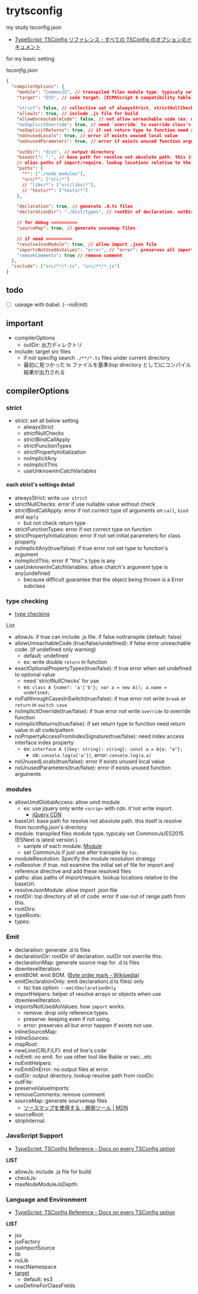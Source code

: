 # trytsconfig

my study tsconfig.json

- [TypeScript: TSConfig リファレンス \- すべての TSConfig のオプションのドキュメント](https://www.typescriptlang.org/ja/tsconfig)

for my basic setting

_tsconfig.json_

```json
{
  "compilerOptions": {
    "module": "CommonJS", // transpiled files module type. typicaly set CommonJs/ES2015. (ESNext is latest version)
    "target": "ES5", // code target. [ECMAScript 6 compatibility table](http://kangax.github.io/compat-table/es6/)

    "strict": false, // collective set of alwaysStrict, strictNullChecks, strictBindCallApply, strictFunctionTypes, strictPropertyInitialization, noImplicitAny, noImplicitThis, useUnknownInCatchVariables
    "allowJs": true, // include .js file for build
    "allowUnreachableCode": false, // not allow unreachable code (ex: double return)
    "noImplicitOverride": true, // need `override` to override class's function
    "noImplicitReturns": true, // if set return type to function need return value in all code/pattern.
    "noUnusedLocals": true, // error if exists unused local value
    "noUnusedParameters": true, // error if exists unused function arguments

    "outDir": "dist", // output directory
    "baseUrl": ".", // base path for resolve not absolute path. this itself is resolve from tsconfig.json's directory
    // alias paths of import/require. lookup locations relative to the baseUrl.
    "paths": {
      "*": ["./node_modules"],
      "src/*": ["src/*"]
      // "libs/*": ["src/libs/*"],
      // "tests/*": ["tests/*"]
    },

    "declaration": true, // generate .d.ts files
    "declarationDir": "./dist/types", // rootDir of declaration. outDir not overrite this.

    // for debug ==========
    "sourceMap": true, // generate sousemap files

    // if need ==========
    "resolveJsonModule": true, // allow import .json file
    "importsNotUsedAsValues": "error", // "error": preserves all import scripts. but error happen if exists not use.
    "removeComments": true // remove comment
  },
  "include": ["src/**/*.ts", "src/**/*.js"]
}
```

## todo

- [ ] useage with babel. (--noEmit)

## important

- compilerOptions
  - outDir: 出力ディレクトリ
- include: target src files
  - if not specifig search `./**/*.ts` files under current directory
  - 最初に見つかった ts ファイルを基準(top directory として)にコンパイル結果が出力される

## compilerOptions

### strict

- strict: set all below setting
  - alwaysStrict
  - strictNullChecks
  - strictBindCallApply
  - strictFunctionTypes
  - strictPropertyInitialization
  - noImplicitAny
  - noImplicitThis
  - useUnknownInCatchVariables

#### each strict's settings detail

- alwaysStrict: write `use strict`
- strictNullChecks: error if use nullable value without check
- strictBindCallApply: error if not correct type of arguments on `call`, `bind` and `apply`
  - but not check return type
- strictFunctionTypes: error if not correct type on function
- strictPropertyInitialization: error if not set initial parameters for class property
- noImplicitAny(true/false): if true error not set type to function's argument
- noImplicitThis: error if "this"'s type is any
- useUnknownInCatchVariables: allow chatch's argument type is any|undefined
  - because difficult guarantee that the object being thrown is a Error subclass

### type checking

- [type checking](https://www.typescriptlang.org/ja/tsconfig#Type_Checking_6248)

List

- allowJs: if true can include .js file. if false nottranspile (default: false)
- allowUnreachableCode (true/false/undefined): if false error unreachable code. (if undefined only warning)
  - default: undefined
  - ex: write double `return` in function
- exactOptionalPropertyTypes(true/false): if true error when set undefined to optional value
  - need 'strictNullChecks' for use
  - ex: `class A {name?: 'a'|'b'}; var a = new A(); a.name = undefined;`
- noFallthroughCasesInSwitch(true/false): if true error not write `break` or `return` in `switch case`
- noImplicitOverride(true/false): if true error not write `override` to override function
- noImplicitReturns(true/false): if set return type to function need return value in all code/pattern
- noPropertyAccessFromIndexSignature(true/false): need index access interface index property
  - ex: `interface A {[key: string]: string}; const a = A{a: "a"};`
    - ok: `console.log(a['a'])`, error: `console.log(a.a)`
- noUnusedLocals(true/false): error if exists unused local value
- noUnusedParameters(true/false): error if exists unused function arguments

### modules

- allowUmdGlobalAccess: allow umd module
  - ex: use jquery only write `<scrip>` with cdn. it'not write import.
    - [jQuery CDN](https://releases.jquery.com/)
- baseUrl: base path for resolve not absolute path. this itself is resolve from tsconfig.json's directory
- module: transpiled files module type. typicaly set CommonJs/ES2015. (ESNext is latest version.)
  - sample of each module: [Module](https://www.typescriptlang.org/tsconfig#module)
  - set CommonJs if just use after transpile by `tsc`.
- moduleResolution: Specify the module resolution strategy
- noResolve: if true. not examine the initial set of file for import and reference directive and add these resolved files
- paths: alias paths of import/require. lookup locations relative to the baseUrl.
- resolveJsonModule: allow import .json file
- rootDir: top directory of all of code. error if use out of range path from this.
- rootDirs:
- typeRoots:
- types:

### Emit

- declaration: generate .d.ts files
- declarationDir: rootDir of declaration. outDir not overrite this.
- declarationMap: generate source map for .d.ts
  files
- downlevelIteration:
- emitBOM: emit BOM. ([Byte order mark \- Wikipedia](https://en.wikipedia.org/wiki/Byte_order_mark))
- emitDeclarationOnly: emit declaration(.d.ts files) only
  - tsc has option: `--emitDeclarationOnly`
- importHelpers: helper of resolve arrays or objects when use downlevelIteration.
- importsNotUsedAsValues: how `import` works.
  - remove: drop only reference types.
  - preserve: keeping even if not using.
  - error: preserves all but error happen if exists not use.
- inlineSourceMap:
- inlineSources:
- mapRoot:
- newLine(CRLF/LF): end of line's code
- noEmit: no emit. for use other tool like Bable or swc...etc
- noEmitHelpers:
- noEmitOnError: no output files at error.
- outDir: output directory. lookup resolve path from rootDir.
- outFile:
- preserveValueImports:
- removeComments: remove comment
- sourceMap: generate soursemap files
  - [ソースマップを使用する \- 開発ツール \| MDN](https://developer.mozilla.org/ja/docs/Tools/Debugger/How_to/Use_a_source_map)
- sourceRoot:
- stripInternal:

### JavaScript Support

- [TypeScript: TSConfig Reference \- Docs on every TSConfig option](https://www.typescriptlang.org/tsconfig#JavaScript_Support_6247)

**LIST**

- allowJs: include .js file for build
- checkJs:
- maxNodeModuleJsDepth:

### Language and Environment

- [TypeScript: TSConfig Reference \- Docs on every TSConfig option](https://www.typescriptlang.org/tsconfig#Language_and_Environment_6254)

**LIST**

- jsx
- jsxFactory
- jsxImportSource
- lib
- noLib
- reactNamespace
- [target](https://www.typescriptlang.org/tsconfig#target)
  - default: es3
- useDefineForClassFields
